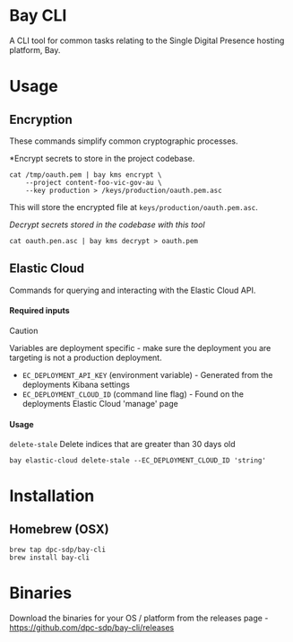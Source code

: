 # Bay CLI

A CLI tool for common tasks relating to the Single Digital Presence hosting platform, Bay.

# Usage

## Encryption

These commands simplify common cryptographic processes.

*Encrypt secrets to store in the project codebase.
```
cat /tmp/oauth.pem | bay kms encrypt \   
    --project content-foo-vic-gov-au \
    --key production > /keys/production/oauth.pem.asc
```
This will store the encrypted file at `keys/production/oauth.pem.asc`.

*Decrypt secrets stored in the codebase with this tool*
```
cat oauth.pen.asc | bay kms decrypt > oauth.pem
```

## Elastic Cloud
Commands for querying and interacting with the Elastic Cloud API.

#### Required inputs

> [!CAUTION]
> Variables are deployment specific - make sure the deployment you are targeting is not a production deployment.

* `EC_DEPLOYMENT_API_KEY` (environment variable) - Generated from the deployments Kibana settings
* `EC_DEPLOYMENT_CLOUD_ID` (command line flag) - Found on the deployments Elastic Cloud 'manage' page

#### Usage
`delete-stale` Delete indices that are greater than 30 days old

```
bay elastic-cloud delete-stale --EC_DEPLOYMENT_CLOUD_ID 'string'
```

# Installation

## Homebrew (OSX)

```
brew tap dpc-sdp/bay-cli
brew install bay-cli
```

# Binaries

Download the binaries for your OS / platform from the releases page - https://github.com/dpc-sdp/bay-cli/releases
